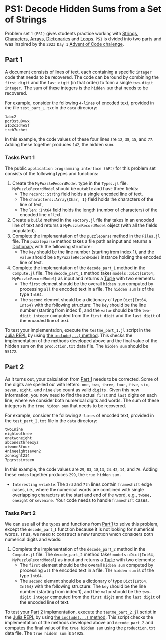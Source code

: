 # PS1: Decode Hidden Sums from a Set of Strings
Problem set 1 `(PS1)` gives students practice working with [Strings](https://docs.julialang.org/en/v1/manual/strings/#man-strings), [Characters](https://docs.julialang.org/en/v1/manual/strings/#man-characters), [Arrays](https://docs.julialang.org/en/v1/manual/arrays/#man-arrays-1), [Dictionaries](https://docs.julialang.org/en/v1/base/collections/#Base.Dict) and [Loops](https://docs.julialang.org/en/v1/manual/control-flow/#man-loops-1). `PS1` is divided into two parts and was inspired by the `2023 Day 1` [Advent of Code challenge](https://adventofcode.com/).

## Part 1
A document consists of lines of text, each containing a specific `integer` code that needs to be recovered. The code can be found by combining the `first digit` and the `last digit` (in that order) to form a single `two-digit integer.` The sum of these integers is the `hidden sum` that needs to be recovered.

For example, consider the following `4-lines` of encoded text, provided in the file `test_part_1.txt` in the `data` directory:
```
1abc2
pqr3stu8vwx
a1b2c3d4e5f
treb7uchet
```

In this example, the code values of these four lines are `12`, `38`, `15`, and `77`. Adding these together produces `142`, the hidden sum.

### Tasks Part 1
The public `application programming interface (API)` for this problem set consists of the following types and functions:
1. Create the `MyPuzzleRecordModel` type in the `Types.jl` file. `MyPuzzleRecordModel` should be `mutable` and have three fields:       
    * The `record::String` field holds a single encoded line of text, 
    * The `characters::Array{Char, 1}` field holds the characters of the line of text, 
    * The `len::Int64` field holds the length (number of characters) of the encoded line of text.
2. Create a `build` method in the `Factory.jl` file that takes in an encoded line of text and returns a `MyPuzzleRecordModel` object (with all the fields populated).
3. Complete the implementation of the `puzzleparse` method in the `Files.jl` file. The `puzzleparse` method takes a file path as input and returns a 
[Dictionary](https://docs.julialang.org/en/v1/base/collections/#Base.Dict) with the following structure:
   - The `key` should be the line number (starting from index 1), and the `value` should be a `MyPuzzleRecordModel` instance holding the encoded line of text.
4. Complete the implementation of the `decode_part_1` method in the `Compute.jl` file. The `decode_part_1` method takes `models::Dict{Int64, MyPuzzleRecordModel}` as input and returns a [Tuple](https://docs.julialang.org/en/v1/manual/functions/#Tuples) with two elements:
   - The `first` element should be the overall `hidden sum` computed by processing `all` the encoded text in a file. The `hidden sum` is of the type `Int64`.
   - The `second` element should be a dictionary of type `Dict{Int64, Int64}` with the following structure: The `key` should be the line number (starting from index 1), and the `value` should be the `two-digit integer` computed from the `first digit` and the `last digit` of the encoded line of text.

To test your implementation, execute the `testme_part_1.jl` script in the [Julia REPL](https://docs.julialang.org/en/v1/stdlib/REPL/) by using [the `include(...)` method](https://docs.julialang.org/en/v1/base/base/#Base.include). This checks the implementation of the methods developed above and the final value of the hidden sum on the `production.txt` data file. The `hidden sum` should be `55172`.

## Part 2
As it turns out, your calculation from [Part 1](#part-1) needs to be corrected. Some of the digits are spelled out with letters: `one,` `two,` `three,` `four,` `five,` `six,` `seven,` `eight,` and `nine` also count as valid `digits.` Given this new information, you now need to find the actual `first` and `last` digits on each line, where we consider both numerical digits and words. The sum of these integers is the `true hidden sum` that needs to be recovered.

For example, consider the following `8-lines` of encoded text, provided in the `test_part_2.txt` file in the `data` directory:
```
two1nine
eightwothree
onetwoneight
abcone2threexyz
xtwone3four
4nineeightseven2
zoneight234
7pqrstsixteen
```
In this example, the code values are `29`, `83`, `18`,`13`, `24`, `42`, `14`, and `76`. Adding these `codes` together produces `299`, the `true hidden sum.` 
* `Interesting wrinkle`: The `3rd` and `7th` lines contain `frameshift` edge cases, i.e., where the numerical words are combined with single overlapping characters at the start and end of the word, e.g., `twone,` `oneight` or `sevenine.` Your code needs to handle `frameshift` cases.

### Tasks Part 2
We can use all of the types and functions from [Part 1](#part-1) to solve this problem, except the `decode_part_1` function because it is not looking for numerical words. Thus, we need to construct a new function which considers both numerical digits and words:
    
1. Complete the implementation of the `decode_part_2` method in the `Compute.jl` file. The `decode_part_2` method takes `models::Dict{Int64, MyPuzzleRecordModel}` as input and returns a [Tuple](https://docs.julialang.org/en/v1/manual/functions/#Tuples) with two elements:
   - The `first` element should be the overall `hidden sum` computed by processing `all` the encoded text in a file. The `hidden sum` is of the type `Int64`.
   - The `second` element should be a dictionary of type `Dict{Int64, Int64}` with the following structure: The `key` should be the line number (starting from index 1), and the `value` should be the `two-digit integer` computed from the `first digit` and the `last digit` of the encoded line of text.

To test your [Part 2](#part-2) implementation, execute the `testme_part_2.jl` script in the [Julia REPL](https://docs.julialang.org/en/v1/stdlib/REPL/) by using [the `include(...)` method](https://docs.julialang.org/en/v1/base/base/#Base.include). This script checks the implementation of the methods developed above and `decode_part_2` and computes the final value of the `true hidden sum` using the `production.txt` data file. The `true hidden sum` is `54925`.